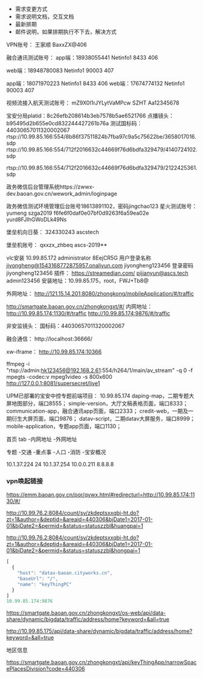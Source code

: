 * 需求变更方式
* 需求说明文档，交互文档
* 最新排期
* 邮件说明，如果排期执行不下去，解决方式

VPN账号：
王家顺
BaxxZX@406

融合通讯测试账号：
app端：18938055441 Netinfo1	8433	406

web端：18948780083 Netinfo1	90003	407

app端：18071970223 Netinfo1	8433	406
web端：17674774132 Netinfo1	90003	407

视频流接入航天测试账号：
mZ9X0I1rJYLytVaMPcw
SZHT
Aa12345678

宝安分局platid：8c26efb208614b3eb7578b5ae6521766
点播镜头：b95495d2b655e0cd832244427261b76a
测试国标码：44030657011320002067
rtsp://10.99.85.166:554/8b86f37511824b7fba97c9a5c75622be/3658017016.sdp
rtsp://10.99.85.166:554/712f2016632c44669f76d6bdfa329479/4140724102.sdp

rtsp://10.99.85.166:554/712f2016632c44669f76d6bdfa329479/2122425361.sdp


政务微信后台管理系统https://zwwx-dev.baoan.gov.cn/wework_admin/loginpage

政务微信测试环境管理后台账号18613891102，密码jingchao123
星火测试账号：
yumeng
szga2019
f6fe6f0daf0e07bf0d9263f6a59ea02e
yurd8FJIhGWoDLk49Ns

堡垒机向日葵：
324330243
ascstech

堡垒机账号：
qxxzx_zhbeq
ascs-2019**

vlc安装
10.99.85.172
administrator
8EejCR5G
用户登录名称 jiyongheng@1543168772875957.onaliyun.com
jiyongheng123456
登录密码 jiyongheng123456
插件：
https://streamedian.com/
pijianyun@ascs.tech
admin123456
安装地址：10.99.85.175，root，FWJ+Tb8@

外网地址：
http://121.15.14.201:8080/zhongkong/mobileApplication/#/traffic

http://smartgate.baoan.gov.cn/zhongkongxt/#/
内网地址：
http://10.99.85.174:1130/#/traffic
http://10.99.85.174:9876/#/traffic

非安监镜头：
国标码：44030657011320002067

融合通信：
http://localhost:36666/

xw-iframe：
http://10.99.85.174:10366

ffmpeg -i "rtsp://admin:hk123456@192.168.2.61:554/h264/1/main/av_stream" -q 0 -f mpegts -codec:v mpeg1video -s 800x600 http://127.0.0.1:8081/supersecret/live1

UPM已部署的宝安中控专题前端项目：
10.99.85.174
daping-map，二期专题大屏地图部分，端口8555；
simple-version，大厅文稿表格页面，端口8333；
communication-app，融合通讯app页面，端口2333；
credit-web，一期及一期衍生大屏页面，端口9876；
datav-script，二期datav大屏服务，端口8999；
mobile-application，专题app页面，端口1130；

首页
tab
	-内网地址
	-外网地址

专题
	-交通
	-重点事
	-人口
	-消防
	-宝安概况

10.1.37.224
24
10.1.37.254
10.0.0.211
8.8.8.8

### vpn唤起链接

https://emm.baoan.gov.cn/por/qywx.html#redirecturl=http://10.99.85.174:1130/#/

http://10.99.76.2:8084/count/sy/zkdeptsxxqbj-ht.do?zt=1&author=&deptid=&areaid=440306&bjDate1=2017-01-01&bjDate2=&permid=&status=statuszzbl&huangpai=1

http://10.99.76.2:8084/count/sy/zkdeptsxxqbj-ht.do?zt=1&author=&deptid=&areaid=440306&bjDate1=2017-01-01&bjDate2=&permid=&status=statuszzbl&hongpai=1

```js
[
  {
    "host": "datav-baoan.cityworks.cn",
    "baseUrl": "/",
    "name": "keyThingPC"
  }
]
10.99.85.174:9876

```

https://smartgate.baoan.gov.cn/zhongkongxt/os-web/api/data-share/dynamic/bigdata/traffic/address/home?keyword=&all=true

http://10.99.85.175/api/data-share/dynamic/bigdata/traffic/address/home?keyword=&all=true



地区信息

https://smartgate.baoan.gov.cn/zhongkongxt/api/keyThingApp/narrowSpacePlacesDivision?code=440306

